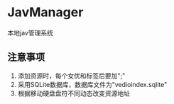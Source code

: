 # JavManager
 本地jav管理系统

## 注意事项
1. 添加资源时，每个女优和标签后要加";"
2. 采用SQLite数据库，数据库文件为"vedioindex.sqlite"
3. 根据移动硬盘盘符不同动态改变资源地址
